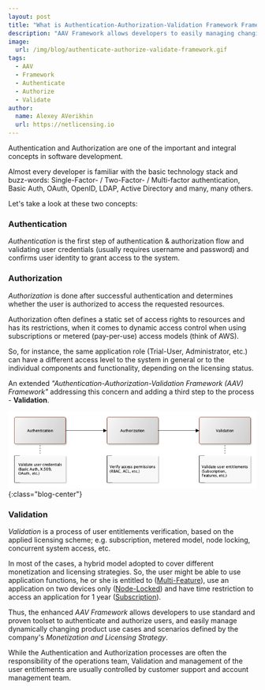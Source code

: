 ```yaml
---
layout: post
title: "What is Authentication-Authorization-Validation Framework Framework?"
description: "AAV Framework allows developers to easily managing changing product use cases and scenarios"
image:
  url: /img/blog/authenticate-authorize-validate-framework.gif
tags:
  - AAV
  - Framework
  - Authenticate
  - Authorize
  - Validate
author:
  name: Alexey AVerikhin
  url: https://netlicensing.io
---
```


Authentication and Authorization are one of the important and integral concepts in software development.

Almost every developer is familiar with the basic technology stack and buzz-words: Single-Factor- / Two-Factor- / Multi-factor authentication, Basic Auth, OAuth, OpenID, LDAP, Active Directory and many, many others.

Let's take a look at these two concepts:

### Authentication

*Authentication* is the first step of authentication & authorization flow and validating user credentials (usually requires username and password) and confirms user identity to grant access to the system.

### Authorization

*Authorization* is done after successful authentication and determines whether the user is authorized to access the requested resources.

Authorization often defines a static set of access rights to resources and has its restrictions, when it comes to dynamic access control when using subscriptions or metered (pay-per-use) access models (think of AWS).

So, for instance, the same application role (Trial-User, Administrator, etc.) can have a different access level to the system in general or to the individual components and functionality, depending on the licensing status.

An extended *"Authentication-Authorization-Validation Framework (AAV) Framework"* addressing this concern and adding a third step to the process - **Validation**.

![Authentication-Authorization-Validation Framework](/img/blog/aav-framework-flow.png "Authentication-Authorization-Validation Framework"){:class="blog-center"}

### Validation

*Validation* is a process of user entitlements verification, based on the applied licensing scheme; e.g. subscription, metered model, node locking, concurrent system access, etc.

In most of the cases, a hybrid model adopted to cover different monetization and licensing strategies. So, the user might be able to use application functions, he or she is entitled to ([Multi-Feature](https://netlicensing.io/wiki/multi-feature)), use an application on two devices only ([Node-Locked](https://netlicensing.io/wiki/node-locked)) and have time restriction to access an application for 1 year ([Subscription](https://netlicensing.io/wiki/subscription)).

Thus, the enhanced *AAV Framework* allows developers to use standard and proven toolset to authenticate and authorize users, and easily manage dynamically changing product use cases and scenarios defined by the company's *Monetization and Licensing Strategy*.

While the Authentication and Authorization processes are often the responsibility of the operations team, Validation and management of the user entitlements are usually controlled by customer support and account management team.
